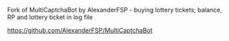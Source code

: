 Fork of MultiCaptchaBot by AlexanderFSP - buying lottery tickets; balance, RP and lottery ticket in log file

https://github.com/AlexanderFSP/MultiCaptchaBot
